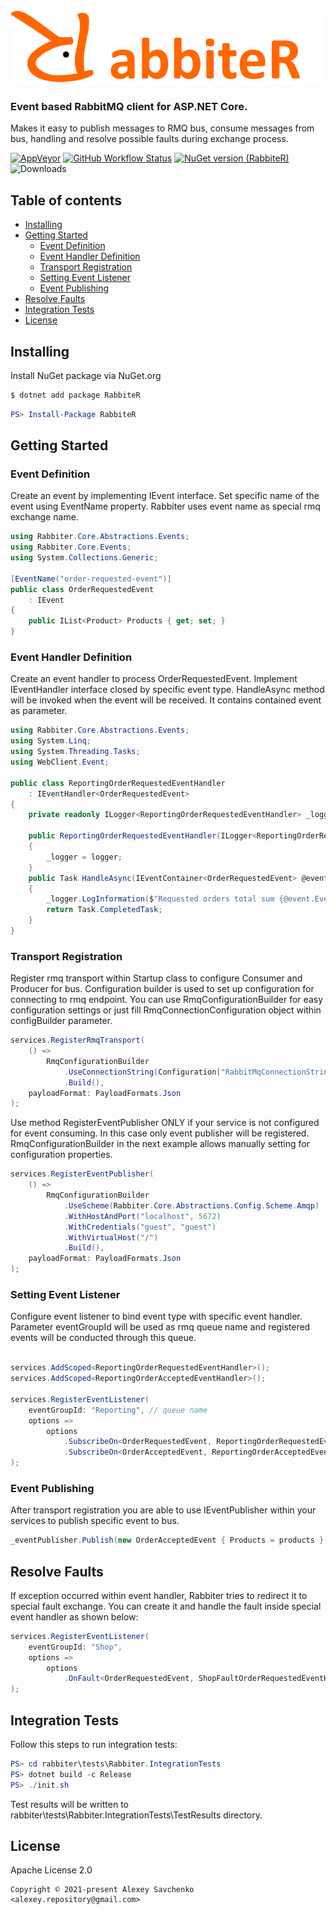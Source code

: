 [![logo](docs/assets/logo-sm.png)](https://github.com/goOrn/RabbiteR)
### Event based RabbitMQ client for ASP.NET Core.
Makes it easy to publish messages to RMQ bus, consume messages from bus, handling and resolve possible faults during exchange process.

[![AppVeyor](https://img.shields.io/appveyor/build/goOrn/RabbiteR)](https://ci.appveyor.com/project/goOrn/rabbiter)
[![GitHub Workflow Status](https://img.shields.io/github/workflow/status/goOrn/RabbiteR/Integration%20Tests?label=tests)](https://github.com/goOrn/RabbiteR/actions)
[![NuGet version (RabbiteR)](https://img.shields.io/nuget/vpre/RabbiteR?color=orange&label=nuget%20package)](https://www.nuget.org/packages/RabbiteR/0.8.0)
![Downloads](https://img.shields.io/nuget/dt/RabbiteR?color=orange)
## Table of contents
- [Installing](#installing)
- [Getting Started](#getting-started)
    - [Event Definition](#event-definition)
    - [Event Handler Definition](#event-handler-definition)
    - [Transport Registration](#transport-registration)
    - [Setting Event Listener](#setting-event-listener)
    - [Event Publishing](#event-publishing)
- [Resolve Faults](#resolve-faults)
- [Integration Tests](#integration-tests)
- [License](#license)

## Installing
Install NuGet package via NuGet.org

```sh
$ dotnet add package RabbiteR
```
```powershell
PS> Install-Package RabbiteR
```
## Getting Started
### Event Definition

Create an event by implementing IEvent interface.
Set specific name of the event using EventName property.
Rabbiter uses event name as special rmq exchange name.

```csharp
using Rabbiter.Core.Abstractions.Events;
using Rabbiter.Core.Events;
using System.Collections.Generic;

[EventName("order-requested-event")]
public class OrderRequestedEvent
    : IEvent
{
    public IList<Product> Products { get; set; }
}

```
### Event Handler Definition

Create an event handler to process OrderRequestedEvent. 
Implement IEventHandler interface closed by specific event type.
HandleAsync method will be invoked when the event will be received.
It contains contained event as parameter.

```csharp
using Rabbiter.Core.Abstractions.Events;
using System.Linq;
using System.Threading.Tasks;
using WebClient.Event;

public class ReportingOrderRequestedEventHandler
    : IEventHandler<OrderRequestedEvent>
{
    private readonly ILogger<ReportingOrderRequestedEventHandler> _logger;

    public ReportingOrderRequestedEventHandler(ILogger<ReportingOrderRequestedEventHandler> logger)
    {
        _logger = logger;
    }
    public Task HandleAsync(IEventContainer<OrderRequestedEvent> @event)
    {
        _logger.LogInformation($"Requested orders total sum {@event.Event.Products.Sum(p => p.UnitPrice)}$");
        return Task.CompletedTask;
    }
}

```

### Transport Registration
Register rmq transport within Startup class to configure Consumer and Producer for bus.
Configuration builder is used to set up configuration for connecting to rmq endpoint.
You can use RmqConfigurationBuilder for easy configuration settings or just fill RmqConnectionConfiguration object within configBuilder parameter.  

```csharp
services.RegisterRmqTransport(
    () =>
        RmqConfigurationBuilder
            .UseConnectionString(Configuration["RabbitMqConnectionString"])
            .Build(),
    payloadFormat: PayloadFormats.Json
);

```
Use method RegisterEventPublisher ONLY if your service is not configured for event consuming.
In this case only event publisher will be registered.
RmqConfigurationBuilder in the next example allows manually setting for configuration properties.

```csharp
services.RegisterEventPublisher(
    () =>
        RmqConfigurationBuilder
            .UseScheme(Rabbiter.Core.Abstractions.Config.Scheme.Amqp)
            .WithHostAndPort("localhost", 5672)
            .WithCredentials("guest", "guest")
            .WithVirtualHost("/")
            .Build(),
    payloadFormat: PayloadFormats.Json
);

```

### Setting Event Listener

Configure event listener to bind event type with specific event handler.
Parameter eventGroupId will be used as rmq queue name and registered events will be conducted through this queue.

```csharp

services.AddScoped<ReportingOrderRequestedEventHandler>();
services.AddScoped<ReportingOrderAcceptedEventHandler>();

services.RegisterEventListener(
    eventGroupId: "Reporting", // queue name
    options =>
        options
            .SubscribeOn<OrderRequestedEvent, ReportingOrderRequestedEventHandler>()
            .SubscribeOn<OrderAcceptedEvent, ReportingOrderAcceptedEventHandler>()
);

```

### Event Publishing

After transport registration you are able to use IEventPublisher within your services to publish specific event to bus.
```csharp
_eventPublisher.Publish(new OrderAcceptedEvent { Products = products }
```

## Resolve Faults

If exception occurred within event handler, Rabbiter tries to redirect it to special fault exchange. 
You can create it and handle the fault inside special event handler as shown below:

```csharp
services.RegisterEventListener(
    eventGroupId: "Shop",
    options =>
        options
            .OnFault<OrderRequestedEvent, ShopFaultOrderRequestedEventHandler>()
);
```

## Integration Tests

Follow this steps to run integration tests:

```powershell
PS> cd rabbiter\tests\Rabbiter.IntegrationTests
PS> dotnet build -c Release
PS> ./init.sh
```
Test results will be written to rabbiter\tests\Rabbiter.IntegrationTests\TestResults directory.

## License

Apache License 2.0
```
Copyright © 2021-present Alexey Savchenko <alexey.repository@gmail.com>
```
